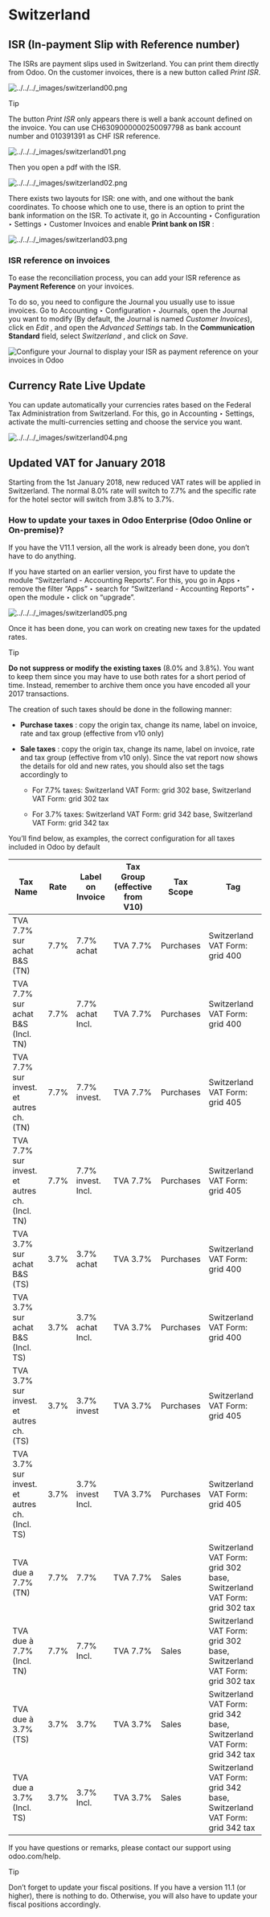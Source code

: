 # Switzerland

## ISR (In-payment Slip with Reference number)

The ISRs are payment slips used in Switzerland. You can print them directly
from Odoo. On the customer invoices, there is a new button called _Print ISR_.

![../../../_images/switzerland00.png](../../../_images/switzerland00.png)

Tip

The button _Print ISR_ only appears there is well a bank account defined on
the invoice. You can use CH6309000000250097798 as bank account number and
010391391 as CHF ISR reference.

![../../../_images/switzerland01.png](../../../_images/switzerland01.png)

Then you open a pdf with the ISR.

![../../../_images/switzerland02.png](../../../_images/switzerland02.png)

There exists two layouts for ISR: one with, and one without the bank
coordinates. To choose which one to use, there is an option to print the bank
information on the ISR. To activate it, go in Accounting ‣ Configuration ‣
Settings ‣ Customer Invoices and enable **Print bank on ISR** :

![../../../_images/switzerland03.png](../../../_images/switzerland03.png)

### ISR reference on invoices

To ease the reconciliation process, you can add your ISR reference as
**Payment Reference** on your invoices.

To do so, you need to configure the Journal you usually use to issue invoices.
Go to Accounting ‣ Configuration ‣ Journals, open the Journal you want to
modify (By default, the Journal is named _Customer Invoices_), click en _Edit_
, and open the _Advanced Settings_ tab. In the **Communication Standard**
field, select _Switzerland_ , and click on _Save_.

![Configure your Journal to display your ISR as payment reference on your
invoices in Odoo](../../../_images/switzerland-isr-reference.png)

## Currency Rate Live Update

You can update automatically your currencies rates based on the Federal Tax
Administration from Switzerland. For this, go in Accounting ‣ Settings,
activate the multi-currencies setting and choose the service you want.

![../../../_images/switzerland04.png](../../../_images/switzerland04.png)

## Updated VAT for January 2018

Starting from the 1st January 2018, new reduced VAT rates will be applied in
Switzerland. The normal 8.0% rate will switch to 7.7% and the specific rate
for the hotel sector will switch from 3.8% to 3.7%.

### How to update your taxes in Odoo Enterprise (Odoo Online or On-premise)?

If you have the V11.1 version, all the work is already been done, you don’t
have to do anything.

If you have started on an earlier version, you first have to update the module
“Switzerland - Accounting Reports”. For this, you go in Apps ‣ remove the
filter “Apps” ‣ search for “Switzerland - Accounting Reports” ‣ open the
module ‣ click on “upgrade”.

![../../../_images/switzerland05.png](../../../_images/switzerland05.png)

Once it has been done, you can work on creating new taxes for the updated
rates.

Tip

**Do not suppress or modify the existing taxes** (8.0% and 3.8%). You want to
keep them since you may have to use both rates for a short period of time.
Instead, remember to archive them once you have encoded all your 2017
transactions.

The creation of such taxes should be done in the following manner:

  * **Purchase taxes** : copy the origin tax, change its name, label on invoice, rate and tax group (effective from v10 only)

  * **Sale taxes** : copy the origin tax, change its name, label on invoice, rate and tax group (effective from v10 only). Since the vat report now shows the details for old and new rates, you should also set the tags accordingly to

    * For 7.7% taxes: Switzerland VAT Form: grid 302 base, Switzerland VAT Form: grid 302 tax

    * For 3.7% taxes: Switzerland VAT Form: grid 342 base, Switzerland VAT Form: grid 342 tax

You’ll find below, as examples, the correct configuration for all taxes
included in Odoo by default

**Tax Name** | **Rate** | **Label on Invoice** | **Tax Group (effective from V10)** | **Tax Scope** | **Tag**  
---|---|---|---|---|---  
TVA 7.7% sur achat B&S (TN) | 7.7% | 7.7% achat | TVA 7.7% | Purchases | Switzerland VAT Form: grid 400  
TVA 7.7% sur achat B&S (Incl. TN) | 7.7% | 7.7% achat Incl. | TVA 7.7% | Purchases | Switzerland VAT Form: grid 400  
TVA 7.7% sur invest. et autres ch. (TN) | 7.7% | 7.7% invest. | TVA 7.7% | Purchases | Switzerland VAT Form: grid 405  
TVA 7.7% sur invest. et autres ch. (Incl. TN) | 7.7% | 7.7% invest. Incl. | TVA 7.7% | Purchases | Switzerland VAT Form: grid 405  
TVA 3.7% sur achat B&S (TS) | 3.7% | 3.7% achat | TVA 3.7% | Purchases | Switzerland VAT Form: grid 400  
TVA 3.7% sur achat B&S (Incl. TS) | 3.7% | 3.7% achat Incl. | TVA 3.7% | Purchases | Switzerland VAT Form: grid 400  
TVA 3.7% sur invest. et autres ch. (TS) | 3.7% | 3.7% invest | TVA 3.7% | Purchases | Switzerland VAT Form: grid 405  
TVA 3.7% sur invest. et autres ch. (Incl. TS) | 3.7% | 3.7% invest Incl. | TVA 3.7% | Purchases | Switzerland VAT Form: grid 405  
TVA due a 7.7% (TN) | 7.7% | 7.7% | TVA 7.7% | Sales | Switzerland VAT Form: grid 302 base, Switzerland VAT Form: grid 302 tax  
TVA due à 7.7% (Incl. TN) | 7.7% | 7.7% Incl. | TVA 7.7% | Sales | Switzerland VAT Form: grid 302 base, Switzerland VAT Form: grid 302 tax  
TVA due à 3.7% (TS) | 3.7% | 3.7% | TVA 3.7% | Sales | Switzerland VAT Form: grid 342 base, Switzerland VAT Form: grid 342 tax  
TVA due a 3.7% (Incl. TS) | 3.7% | 3.7% Incl. | TVA 3.7% | Sales | Switzerland VAT Form: grid 342 base, Switzerland VAT Form: grid 342 tax  
  
If you have questions or remarks, please contact our support using
odoo.com/help.

Tip

Don’t forget to update your fiscal positions. If you have a version 11.1 (or
higher), there is nothing to do. Otherwise, you will also have to update your
fiscal positions accordingly.

